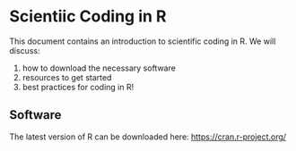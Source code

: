 # Scientiic Coding in R
This document contains an introduction to scientific coding in R. We will discuss:
1) how to download the necessary software
2) resources to get started
3)  best practices for coding in R!

## Software
The latest version of R can be downloaded here: https://cran.r-project.org/



